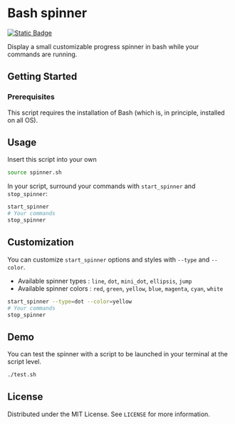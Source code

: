 # Bash spinner

[![Static Badge](https://img.shields.io/badge/bash-black?style=flat&logo=gnubash&logoColor=ffffff&label=&labelColor=000000&color=000000)](<https://en.wikipedia.org/wiki/Bash_(Unix_shell)>)

Display a small customizable progress spinner in bash while your commands are running.

## Getting Started

### Prerequisites

This script requires the installation of Bash (which is, in principle, installed on all OS).

## Usage

Insert this script into your own

```bash
source spinner.sh
```

In your script, surround your commands with `start_spinner` and `stop_spinner`:

```bash
start_spinner
# Your commands
stop_spinner
```

## Customization

You can customize `start_spinner` options and styles with `--type` and `--color`.

- Available spinner types : `line`, `dot`, `mini_dot`, `ellipsis`, `jump`
- Available spinner colors : `red`, `green`, `yellow`, `blue`, `magenta`, `cyan`, `white`

```bash
start_spinner --type=dot --color=yellow
# Your commands
stop_spinner
```

## Demo

You can test the spinner with a script to be launched in your terminal at the script level.

```bash
./test.sh
```

## License

Distributed under the MIT License. See `LICENSE` for more information.

